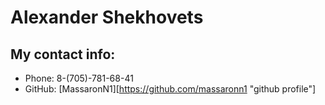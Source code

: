 # Alexander Shekhovets

## My contact info:

- Phone: 8-(705)-781-68-41
- GitHub: [MassaronN1][https://github.com/massaronn1 "github profile"]
